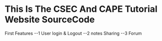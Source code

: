 This Is The CSEC And CAPE Tutorial Website SourceCode
======

First Features
--1 User login & Logout
--2 notes Sharing
--3 Forum
